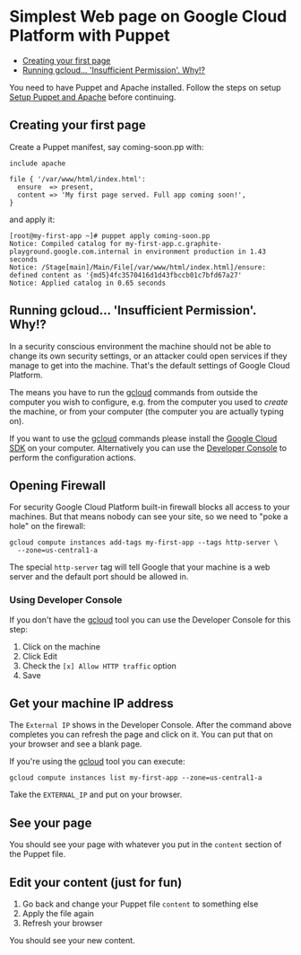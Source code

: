 # Simplest Web page on Google Cloud Platform with Puppet

* [Creating your first page]()
* [Running gcloud... 'Insufficient Permission'. Why!?](#running-gcloud-insufficient-permission-why)

You need to have Puppet and Apache installed. Follow the steps on
setup [Setup Puppet and Apache][] before continuing.

## Creating your first page

Create a Puppet manifest, say coming-soon.pp with:

```puppet
include apache

file { '/var/www/html/index.html':
  ensure  => present,
  content => 'My first page served. Full app coming soon!',
}
```

and apply it:

```
[root@my-first-app ~]# puppet apply coming-soon.pp 
Notice: Compiled catalog for my-first-app.c.graphite-playground.google.com.internal in environment production in 1.43 seconds
Notice: /Stage[main]/Main/File[/var/www/html/index.html]/ensure: defined content as '{md5}4fc3570416d1d43fbccb01c7bfd67a27'
Notice: Applied catalog in 0.65 seconds
```

## Running gcloud... 'Insufficient Permission'. Why!?

In a security conscious environment the machine should not be able
to change its own security settings, or an attacker could open services if they
manage to get into the machine. That's the default settings of Google Cloud
Platform.

The means you have to run the [gcloud][] commands from outside the computer you
wish to configure, e.g. from the computer you used to _create_ the machine, or
from your computer (the computer you are actually typing on).

If you want to use the [gcloud][] commands please install the [Google Cloud
SDK][] on your computer. Alternatively you can use the [Developer Console][] to
perform the configuration actions.


## Opening Firewall

For security Google Cloud Platform built-in firewall blocks all access to your
machines. But that means nobody can see your site, so we need to "poke a hole"
on the firewall:

```
gcloud compute instances add-tags my-first-app --tags http-server \
  --zone=us-central1-a
```

The special `http-server` tag will tell Google that your machine is a web server
and the default port should be allowed in.

### Using Developer Console

If you don't have the [gcloud][] tool you can use the Developer Console for this
step:

1) Click on the machine
2) Click Edit
3) Check the `[x] Allow HTTP traffic` option
4) Save

## Get your machine IP address

The `External IP` shows in the Developer Console. After the command above
completes you can refresh the page and click on it. You can put that on your
browser and see a blank page.

If you're using the [gcloud][] tool you can execute:

```
gcloud compute instances list my-first-app --zone=us-central1-a
```
Take the `EXTERNAL_IP` and put on your browser.

## See your page

You should see your page with whatever you put in the `content` section of the
Puppet file.

## Edit your content (just for fun)

1) Go back and change your Puppet file `content` to something else
2) Apply the file again
3) Refresh your browser

You should see your new content.


[Setup Puppet and Apache]: setup_puppet_and_apache_google-cloud-platform.md
[gcloud]: https://cloud.google.com/sdk
[Google Cloud SDK]: https://cloud.google.com/sdk
[Developer Console]: https://cloud.google.com/console
